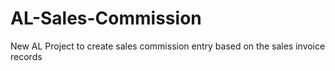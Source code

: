 # AL-Sales-Commission
New AL Project  to create sales commission entry based on the sales invoice records
